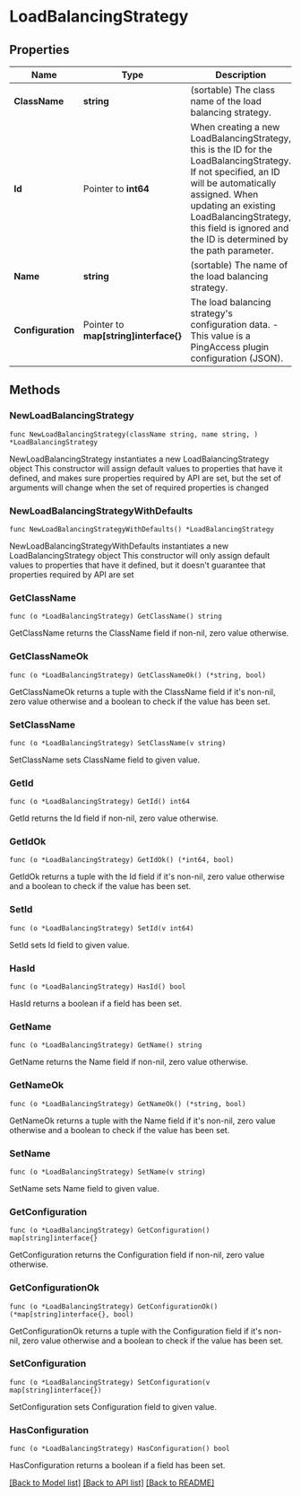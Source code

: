 # LoadBalancingStrategy

## Properties

Name | Type | Description | Notes
------------ | ------------- | ------------- | -------------
**ClassName** | **string** | (sortable) The class name of the load balancing strategy. | 
**Id** | Pointer to **int64** | When creating a new LoadBalancingStrategy, this is the ID for the LoadBalancingStrategy. If not specified, an ID will be automatically assigned. When updating an existing LoadBalancingStrategy, this field is ignored and the ID is determined by the path parameter. | [optional] 
**Name** | **string** | (sortable) The name of the load balancing strategy. | 
**Configuration** | Pointer to **map[string]interface{}** | The load balancing strategy&#39;s configuration data. - This value is a PingAccess plugin configuration (JSON). | [optional] 

## Methods

### NewLoadBalancingStrategy

`func NewLoadBalancingStrategy(className string, name string, ) *LoadBalancingStrategy`

NewLoadBalancingStrategy instantiates a new LoadBalancingStrategy object
This constructor will assign default values to properties that have it defined,
and makes sure properties required by API are set, but the set of arguments
will change when the set of required properties is changed

### NewLoadBalancingStrategyWithDefaults

`func NewLoadBalancingStrategyWithDefaults() *LoadBalancingStrategy`

NewLoadBalancingStrategyWithDefaults instantiates a new LoadBalancingStrategy object
This constructor will only assign default values to properties that have it defined,
but it doesn't guarantee that properties required by API are set

### GetClassName

`func (o *LoadBalancingStrategy) GetClassName() string`

GetClassName returns the ClassName field if non-nil, zero value otherwise.

### GetClassNameOk

`func (o *LoadBalancingStrategy) GetClassNameOk() (*string, bool)`

GetClassNameOk returns a tuple with the ClassName field if it's non-nil, zero value otherwise
and a boolean to check if the value has been set.

### SetClassName

`func (o *LoadBalancingStrategy) SetClassName(v string)`

SetClassName sets ClassName field to given value.


### GetId

`func (o *LoadBalancingStrategy) GetId() int64`

GetId returns the Id field if non-nil, zero value otherwise.

### GetIdOk

`func (o *LoadBalancingStrategy) GetIdOk() (*int64, bool)`

GetIdOk returns a tuple with the Id field if it's non-nil, zero value otherwise
and a boolean to check if the value has been set.

### SetId

`func (o *LoadBalancingStrategy) SetId(v int64)`

SetId sets Id field to given value.

### HasId

`func (o *LoadBalancingStrategy) HasId() bool`

HasId returns a boolean if a field has been set.

### GetName

`func (o *LoadBalancingStrategy) GetName() string`

GetName returns the Name field if non-nil, zero value otherwise.

### GetNameOk

`func (o *LoadBalancingStrategy) GetNameOk() (*string, bool)`

GetNameOk returns a tuple with the Name field if it's non-nil, zero value otherwise
and a boolean to check if the value has been set.

### SetName

`func (o *LoadBalancingStrategy) SetName(v string)`

SetName sets Name field to given value.


### GetConfiguration

`func (o *LoadBalancingStrategy) GetConfiguration() map[string]interface{}`

GetConfiguration returns the Configuration field if non-nil, zero value otherwise.

### GetConfigurationOk

`func (o *LoadBalancingStrategy) GetConfigurationOk() (*map[string]interface{}, bool)`

GetConfigurationOk returns a tuple with the Configuration field if it's non-nil, zero value otherwise
and a boolean to check if the value has been set.

### SetConfiguration

`func (o *LoadBalancingStrategy) SetConfiguration(v map[string]interface{})`

SetConfiguration sets Configuration field to given value.

### HasConfiguration

`func (o *LoadBalancingStrategy) HasConfiguration() bool`

HasConfiguration returns a boolean if a field has been set.


[[Back to Model list]](../README.md#documentation-for-models) [[Back to API list]](../README.md#documentation-for-api-endpoints) [[Back to README]](../README.md)



